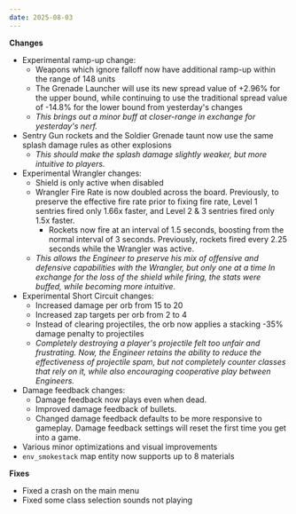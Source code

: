```yaml
---
date: 2025-08-03
---
```


**Changes**

* Experimental ramp-up change:
  * Weapons which ignore falloff now have additional ramp-up within the range of 148 units
  * The Grenade Launcher will use its new spread value of +2.96% for the upper bound, while continuing to use the traditional spread value of -14.8% for the lower bound from yesterday's changes
  * _This brings out a minor buff at closer-range in exchange for yesterday's nerf._
* Sentry Gun rockets and the Soldier Grenade taunt now use the same splash damage rules as other explosions
  * _This should make the splash damage slightly weaker, but more intuitive to players._
* Experimental Wrangler changes:
  * Shield is only active when disabled
  * Wrangler Fire Rate is now doubled across the board. Previously, to preserve the effective fire rate prior to fixing fire rate, Level 1 sentries fired only 1.66x faster, and Level 2 & 3 sentries fired only 1.5x faster.
    * Rockets now fire at an interval of 1.5 seconds, boosting from the normal interval of 3 seconds. Previously, rockets fired every 2.25 seconds while the Wrangler was active.
  * _This allows the Engineer to preserve his mix of offensive and defensive capabilities with the Wrangler, but only one at a time In exchange for the loss of the shield while firing, the stats were buffed, while becoming more intuitive._
* Experimental Short Circuit changes:
  * Increased damage per orb from 15 to 20
  * Increased zap targets per orb from 2 to 4
  * Instead of clearing projectiles, the orb now applies a stacking -35% damage penalty to projectiles
  * _Completely destroying a player's projectile felt too unfair and frustrating. Now, the Engineer retains the ability to reduce the effectiveness of projectile spam, but not completely counter classes that rely on it, while also encouraging cooperative play between Engineers._
* Damage feedback changes:
  * Damage feedback now plays even when dead.
  * Improved damage feedback of bullets.
  * Changed damage feedback defaults to be more responsive to gameplay. Damage feedback settings will reset the first time you get into a game.
* Various minor optimizations and visual improvements
* `env_smokestack` map entity now supports up to 8 materials

**Fixes**

* Fixed a crash on the main menu
* Fixed some class selection sounds not playing
